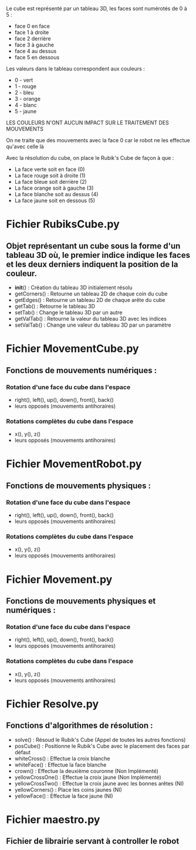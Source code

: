 Le cube est représenté par un tableau 3D, les faces sont numérotés de 0 à 5 :
- face 0 en face
- face 1 à droite
- face 2 derrière
- face 3 à gauche
- face 4 au dessus
- face 5 en dessous

Les valeurs dans le tableau correspondent aux couleurs :
- 0 - vert
- 1 - rouge
- 2 - bleu
- 3 - orange
- 4 - blanc
- 5 - jaune

LES COULEURS N'ONT AUCUN IMPACT SUR LE TRAITEMENT DES MOUVEMENTS

On ne traite que des mouvements avec la face 0 car le robot ne les effectue qu'avec celle là

Avec la résolution du cube, on place le Rubik's Cube de façon à que :
- La face verte soit en face (0)
- La face rouge soit à droite (1)
- La face bleue soit derrière (2)
- La face orange soit à gauche (3)
- La face blanche soit au dessus (4)
- La face jaune soit en dessous (5)

# Fichier RubiksCube.py
## Objet représentant un cube sous la forme d'un tableau 3D où, le premier indice indique les faces et les deux derniers indiquent la position de la couleur.  
- __init__() : Création du tableau 3D initialement résolu
- getCorners() : Retourne un tableau 2D de chaque coin du cube
- getEdges() : Retourne un tableau 2D de chaque arête du cube
- getTab() : Retourne le tableau 3D
- setTab() : Change le tableau 3D par un autre
- getValTab() : Retourne la valeur du tableau 3D avec les indices
- setValTab() : Change une valeur du tableau 3D par un paramètre

# Fichier MovementCube.py  
## Fonctions de mouvements numériques :     
### Rotation d'une face du cube dans l'espace      
- right(), left(), up(), down(), front(), back()  
- leurs opposés (mouvements antihoraires)
### Rotations complètes du cube dans l'espace   
- x(), y(), z()
- leurs opposés (mouvements antihoraires)   

# Fichier MovementRobot.py
## Fonctions de mouvements physiques :
### Rotation d'une face du cube dans l'espace     
- right(), left(), up(), down(), front(), back()
- leurs opposés (mouvements antihoraires)
### Rotations complètes du cube dans l'espace
- x(), y(), z()
- leurs opposés (mouvements antihoraires)

# Fichier Movement.py
## Fonctions de mouvements physiques et numériques :
### Rotation d'une face du cube dans l'espace
- right(), left(), up(), down(), front(), back()
- leurs opposés (mouvements antihoraires)
### Rotations complètes du cube dans l'espace
- x(), y(), z()
- leurs opposés (mouvements antihoraires)

# Fichier Resolve.py
## Fonctions d'algorithmes de résolution :
- solve() : Résoud le Rubik's Cube (Appel de toutes les autres fonctions)
- posCube() : Positionne le Rubik's Cube avec le placement des faces par défaut
- whiteCross() : Effectue la croix blanche
- whiteFace() : Effectue la face blanche
- crown() : Effectue la deuxième couronne (Non Implémenté)
- yellowCrossOne() : Effectue la croix jaune (Non Implémenté)
- yellowCrossTwo() : Effectue la croix jaune avec les bonnes arêtes (NI)
- yellowCorners() : Place les coins jaunes (NI)
- yellowFace() : Effectue la face jaune (NI)

# Fichier maestro.py
## Fichier de librairie servant à controller le robot 
